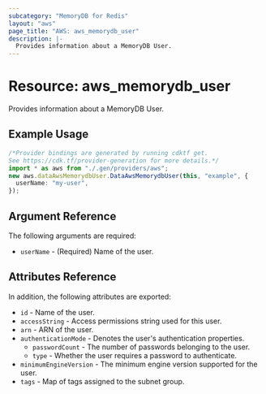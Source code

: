 ```yaml
---
subcategory: "MemoryDB for Redis"
layout: "aws"
page_title: "AWS: aws_memorydb_user"
description: |-
  Provides information about a MemoryDB User.
---
```


# Resource: aws\_memorydb\_user

Provides information about a MemoryDB User.

## Example Usage

```typescript
/*Provider bindings are generated by running cdktf get.
See https://cdk.tf/provider-generation for more details.*/
import * as aws from "./.gen/providers/aws";
new aws.dataAwsMemorydbUser.DataAwsMemorydbUser(this, "example", {
  userName: "my-user",
});

```

## Argument Reference

The following arguments are required:

* `userName` - (Required) Name of the user.

## Attributes Reference

In addition, the following attributes are exported:

* `id` - Name of the user.
* `accessString` - Access permissions string used for this user.
* `arn` - ARN of the user.
* `authenticationMode` - Denotes the user's authentication properties.
  * `passwordCount` - The number of passwords belonging to the user.
  * `type` - Whether the user requires a password to authenticate.
* `minimumEngineVersion` - The minimum engine version supported for the user.
* `tags` - Map of tags assigned to the subnet group.
